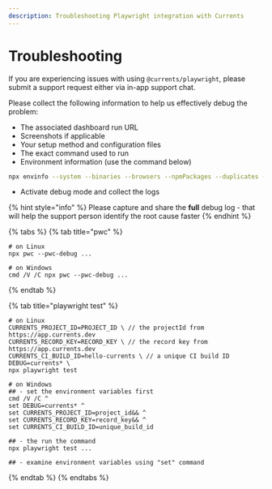 ```yaml
---
description: Troubleshooting Playwright integration with Currents
---
```


# Troubleshooting

If you are experiencing issues with using `@currents/playwright`, please submit a support request either via in-app support chat.

Please collect the following information to help us effectively debug the problem:

* The associated dashboard run URL
* Screenshots if applicable
* Your setup method and configuration files
* The exact command used to run
* Environment information (use the command below)

```bash
npx envinfo --system --binaries --browsers --npmPackages --duplicates --npmGlobalPackages
```

* Activate debug mode and collect the logs

{% hint style="info" %}
Please capture and share the **full** debug log - that will help the support person identify the root cause faster
{% endhint %}

{% tabs %}
{% tab title="pwc" %}
```
# on Linux
npx pwc --pwc-debug ... 

# on Windows
cmd /V /C npx pwc --pwc-debug ...
```
{% endtab %}

{% tab title="playwright test" %}
```
# on Linux
CURRENTS_PROJECT_ID=PROJECT_ID \ // the projectId from https://app.currents.dev
CURRENTS_RECORD_KEY=RECORD_KEY \ // the record key from https://app.currents.dev
CURRENTS_CI_BUILD_ID=hello-currents \ // a unique CI build ID
DEBUG=currents* \
npx playwright test

# on Windows
## - set the environment variables first
cmd /V /C ^
set DEBUG=currents* ^
set CURRENTS_PROJECT_ID=project_id&& ^
set CURRENTS_RECORD_KEY=record_key&& ^
set CURRENTS_CI_BUILD_ID=unique_build_id

## - the run the command
npx playwright test ...

## - examine environment variables using "set" command
```
{% endtab %}
{% endtabs %}

